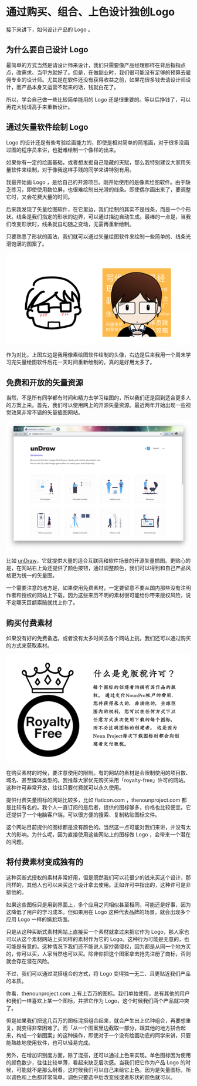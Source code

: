 # 通过购买、组合、上色设计独创Logo

接下来讲下，如何设计产品的 Logo 。

## 为什么要自己设计 Logo

最简单的方式当然是请设计师来设计，我们只需要像产品经理那样在背后指指点点，改需求、当甲方就好了。但是，在做副业时，我们很可能没有足够的预算去雇佣专业的设计师。尤其是在软件还没有获得收益之前，如果花很多钱去请设计师设计，而产品本身又运营不起来的话，钱就白花了。

所以，学会自己做一些比较简单能用的 Logo 还是很重要的。等以后挣钱了，可以再花大钱请高手来重新设计。

## 通过矢量软件绘制 Logo

Logo 的设计还是有些考验绘画能力的，即使是相对简单的简笔画，对于很多没画过图的程序员来讲，也挺难绘制一个像样的出来。

如果你有一定的绘画基础，或者想发掘自己隐藏的天赋，那么我特别建议大家用矢量软件来绘制，对于像我这样手残的同学来讲特别有用。

我最开始画 Logo ，是给自己的开源项目。刚开始使用的是像素绘图软件。由于缺乏练习，即使使用数位屏，也很难绘制出光滑的线条。即使偶尔画出来了，要调整它时，又会花费大量的时间。

后来我发现了矢量绘图软件，在它里边，我们绘制的其实不是线条，而是一个个形状。线条是我们指定的形状的边界，可以通过描边自动生成。最棒的一点是，当我们改变形状时，线条就自动随之变动，无需再重新绘制。

只要熟悉了形状的画法，我们就可以通过矢量绘图软件来绘制一些简单的、线条光滑饱满的图案了。

![picture 21](images/8b829b0a4c402ed46bc3a5074fb09a0f84a1165edbb87e639e67b21917814939.png)  


作为对比，上图左边是我用像素绘图软件绘制的头像，右边是后来我用一个周末学习完矢量绘图软件后花一天时间重新绘制的。真的是好用太多了。

## 免费和开放的矢量资源

当然，不是所有同学都有时间和精力去学习绘图的，所以我们还是回到适合更多人的方案上来。首先，我们可以使用网上的开源矢量资源。最近两年开始出现一些视觉效果非常不错的矢量插图网站。

![picture 22](images/c13cdf64696d6fd190f4a14fa5315a5b46a8605da7dcfaab939db35d3d6e89c3.png)  


比如 [unDraw](https://undraw.co/)，它就提供大量的适合互联网和软件场景的开源矢量插图。更贴心的是，在网站右上角还提供了颜色按钮，通过调整颜色，我们可以得到和自己产品风格更为统一的矢量图。

一个需要注意的地方是，如果使用免费素材，一定要留意不要从国内那些没有注明作者和授权的网站上下载。因为这些来历不明的素材很可能给你带来版权风险，说不定哪天巨额索赔就找上你了。

## 购买付费素材

如果没有好的免费备选，或者没有太多时间去各个网站上挑，我们还可以通过购买的方式来获取素材。

![picture 23](images/ce1b14fcbeae1ba524a711f67361504b5d4658561031cfcc8d35da0af4d3bffd.png)  


在购买素材的时候，要注意使用的限制。有的网站的素材是会限制使用的项目数、域名、甚至媒体类型的。我推荐大家优先购买采用「royalty-free」许可的网站。这种许可非常开放，往往只要付费就可以永久使用。

提供付费矢量图标的网站比较多，比如 flaticon.com ，thenounproject.com 都是比较有名的。我个人一直订阅的是后者，提供的图标够多，价格也比较便宜。它还提供了一个电脑客户端，可以很方便的搜索、复制粘贴图标文件。

这个网站目前提供的图标都是没有颜色的。当然这一点可能对我们来讲，并没有太大的影响。为什么呢，因为直接使用这些网站上的图标做 Logo ，会带来一个潜在的问题。

## 将付费素材变成独有的

这种买断式授权的素材非常好用，但是既然我们可以花很少的钱来买这个设计，那同样的，其他人也可以来买这个设计拿去使用。正如许可中指出的，这种许可是非排他的。

如果这些图标只是用到界面上，多个应用之间相似甚至相同，可能还是好事，因为这降低了用户的学习成本。但如果用在 Logo 这种代表品牌的场景，就会出现多个应用 Logo 一样的尴尬场面。

只是从这种买断式素材网站上直接买一个素材就拿过来把它作为 Logo，那人家也可以从这个素材网站上买同样的素材作为它的 Logo。这种行为可能是无意的，也可能是有意的。这种情况下我们还不能说人家抄袭侵权，因为都是从同一个地方买的，你可以买，人家当然也可以买。除非你把这个图案拿去抢先注册了商标，否则就会存在潜在风险。

不过，我们可以通过混搭组合的方式，将 Logo 变得独一无二、且更贴近我们产品的本质。

你看，thenounproject.com 上有上百万的图标。我们单独使用，总有其他的用户和我们一样喜欢上某一个图标，并把它作为 Logo，这个时候我们两个产品就冲突了。

但是如果我们把这几百万的图标混搭组合起来，就会产生出上亿种组合，再要想重复，就变得非常困难了。而「从一个图案里边截取一部分，跟其他的地方拼合起来，构成一个新图案」的这种操作，即使对于一个没有绘画功底的同学来讲，只要能熟练地使用软件，也可以轻易完成。

另外，在增加识别度方面，除了混搭，还可以通过上色来实现。单色图标因为使用的颜色数少，往往比较单薄，看起来缺乏层次感。当我们把它作为产品 Logo 的时候，可能就不是那么耐看。这时候我们可以自己来给它上色。因为是矢量图标，所以调色和上色都非常简单。调色只要选中后改变线或者形状的颜色就可以。